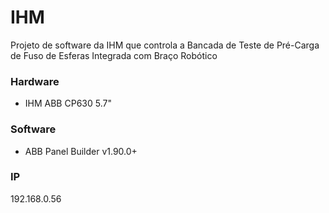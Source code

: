 # IHM

Projeto de software da IHM que controla a Bancada de Teste de Pré-Carga de Fuso de Esferas Integrada com Braço Robótico

### Hardware
- IHM ABB CP630 5.7"

### Software
- ABB Panel Builder v1.90.0+

### IP
192.168.0.56